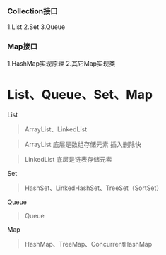 ### Collection接口
1.List
2.Set
3.Queue

### Map接口
1.HashMap实现原理
2.其它Map实现类

# List、Queue、Set、Map

List
> ArrayList、LinkedList

> ArrayList 底层是数组存储元素  插入删除快

> LinkedList 底层是链表存储元素  

Set
> HashSet、LinkedHashSet、TreeSet（SortSet）

Queue
> Queue

Map
> HashMap、TreeMap、ConcurrentHashMap

